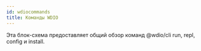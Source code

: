 ```yaml
---
id: wdiocommands
title: Команды WDIO
---
```

Эта блок-схема предоставляет общий обзор команд @wdio/cli run, repl, config и install.

<CreateFlowcharts id='wdiocommands' />